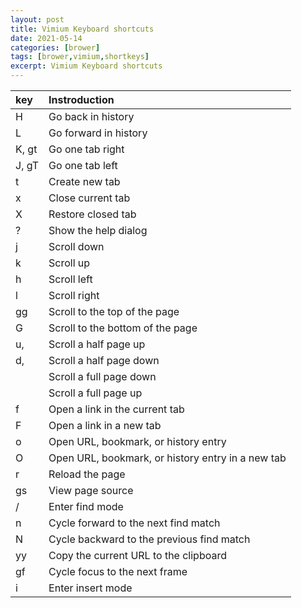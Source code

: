 ```yaml
---
layout: post
title: Vimium Keyboard shortcuts
date: 2021-05-14
categories: [brower]
tags: [brower,vimium,shortkeys]
excerpt: Vimium Keyboard shortcuts
---
```


| key  | Instroduction                                  |
| :--- | :--------------------------------------------  |
|H     |	Go back in history                            | 
|L	   |	Go forward in history                         |   
|K, gt |	Go one tab right                              |
|J, gT |	Go one tab left                               |
|t	   |	Create new tab                                |
|x	   |	Close current tab                             |
|X	   |	Restore closed tab                            |
|?	   |	Show the help dialog                          |
|j	   |	Scroll down                                   |
|k	   |	Scroll up                                     |
|h	   |	Scroll left                                   |
|l	   |	Scroll right                                  |
|gg	   |	Scroll to the top of the page                 |
|G	   |	Scroll to the bottom of the page              |
|u, <c-u>	|	Scroll a half page up                       |
|d, <c-d>	|	Scroll a half page down                     |
|<c-f> |	Scroll a full page down                       |
|<c-b> |	Scroll a full page up                         |
|f	   |	Open a link in the current tab                |
|F	   |	Open a link in a new tab                      |
|o	   |	Open URL, bookmark, or history entry          |
|O	   |	Open URL, bookmark, or history entry in a new tab|
|  r	 |	Reload the page                               |
|gs    |	View page source                              | 
|/	   |	Enter find mode                               |
|n	   |	Cycle forward to the next find match          |
|N	   |	Cycle backward to the previous find match     |
|yy    |	Copy the current URL to the clipboard         |
|gf    |	Cycle focus to the next frame                 |
|i	   |	Enter insert mode                             |
